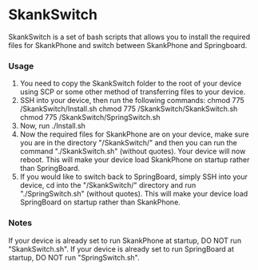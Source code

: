 # SkankSwitch
SkankSwitch is a set of bash scripts that allows you to install the required files for SkankPhone and switch between SkankPhone and Springboard.

### Usage

1. You need to copy the SkankSwitch folder to the root of your device using SCP or some other method of transferring files to your device.
2. SSH into your device, then run the following commands:
            chmod 775 /SkankSwitch/Install.sh
            chmod 775 /SkankSwitch/SkankSwitch.sh
            chmod 775 /SkankSwitch/SpringSwitch.sh
3. Now, run ./Install.sh
4. Now the required files for SkankPhone are on your device, make sure you are in the directory "/SkankSwitch/" and then you can run the command "./SkankSwitch.sh" (without quotes). Your device will now reboot. This will make your device load SkankPhone on startup rather than SpringBoard.
5. If you would like to switch back to SpringBoard, simply SSH into your device, cd into the "/SkankSwitch/" directory and run "./SpringSwitch.sh" (without quotes). This will make your device load SpringBoard on startup rather than SkankPhone.

### Notes

If your device is already set to run SkankPhone at startup, DO NOT run "SkankSwitch.sh". If your device is already set to run SpringBoard at startup, DO NOT run "SpringSwitch.sh".





